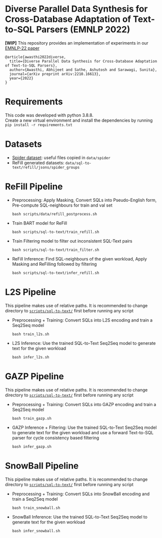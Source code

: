 # Diverse Parallel Data Synthesis for Cross-Database Adaptation of Text-to-SQL Parsers (EMNLP 2022) 

**[WIP]** This repository provides an implementation of experiments in our [EMNLP-22 paper](https://arxiv.org/abs/2210.16613	)
```
@article{awasthi2022diverse,
  title={Diverse Parallel Data Synthesis for Cross-Database Adaptation of Text-to-SQL Parsers},
  author={Awasthi, Abhijeet and Sathe, Ashutosh and Sarawagi, Sunita},
  journal={arXiv preprint arXiv:2210.16613},
  year={2022}
}
```  

# Requirements
This code was developed with python 3.8.8. <br/>
Create a new virtual environment and install the dependencies by running `pip install -r requirements.txt`

# Datasets
 - [Spider dataset](https://github.com/taoyds/spider): useful files copied in `data/spider`
 - ReFill generated datasets: `data/sql-to-text/refill/jsons/spider_groups`

# ReFill Pipeline

  * Preprocessing: Apply Masking, Convert SQLs into Pseudo-English form, Pre-compute SQL-neighbours for train and val set
    ```
    bash scripts/data/refill_postprocess.sh
    ```
  * Train BART model for ReFill
    ```
    bash scripts/sql-to-text/train_refill.sh
    ```
  * Train Filtering model to filter out inconsistent SQL-Text pairs
    ```
    bash scripts/sql-to-text/train_filter.sh
    ```
  * ReFill Inference: Find SQL-neighbours of the given workload, Apply Masking and ReFilling followed by filtering
    ```
    bash scripts/sql-to-text/infer_refill.sh
    ```

# L2S Pipeline

This pipeline makes use of relative paths. It is recommended to change directory to [`scripts/sql-to-text/`](scripts/sql-to-text) first before running any script

  * Preprocessing + Training: Convert SQLs into L2S encoding and train a Seq2Seq model
    ```
    bash train_l2s.sh
    ```
  * L2S Inference: Use the trained SQL-to-Text Seq2Seq model to generate text for the given workload
    ```
    bash infer_l2s.sh
    ```

# GAZP Pipeline

This pipeline makes use of relative paths. It is recommended to change directory to [`scripts/sql-to-text/`](scripts/sql-to-text) first before running any script

  * Preprocessing + Training: Convert SQLs into GAZP encoding and train a Seq2Seq model
    ```
    bash train_gazp.sh
    ```
  * GAZP Inference + Filtering: Use the trained SQL-to-Text Seq2Seq model to generate text for the given workload and use a forward Text-to-SQL parser for cycle consistency based filtering
    ```
    bash infer_gazp.sh
    ```

# SnowBall Pipeline

This pipeline makes use of relative paths. It is recommended to change directory to [`scripts/sql-to-text/`](scripts/sql-to-text) first before running any script

  * Preprocessing + Training: Convert SQLs into SnowBall encoding and train a Seq2Seq model
    ```
    bash train_snowball.sh
    ```
  * SnowBall Inference: Use the trained SQL-to-Text Seq2Seq model to generate text for the given workload
    ```
    bash infer_snowball.sh
    ```
